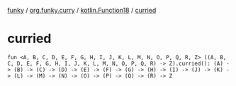 [funky](../../index.md) / [org.funky.curry](../index.md) / [kotlin.Function18](index.md) / [curried](.)

# curried

`fun <A, B, C, D, E, F, G, H, I, J, K, L, M, N, O, P, Q, R, Z> ((A, B, C, D, E, F, G, H, I, J, K, L, M, N, O, P, Q, R) -> Z).curried(): (A) -> (B) -> (C) -> (D) -> (E) -> (F) -> (G) -> (H) -> (I) -> (J) -> (K) -> (L) -> (M) -> (N) -> (O) -> (P) -> (Q) -> (R) -> Z`
